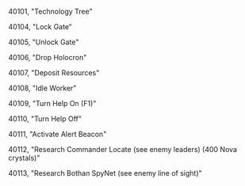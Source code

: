 ﻿40101, "Technology Tree"

40104, "Lock Gate"

40105, "Unlock Gate"

40106, "Drop Holocron"

40107, "Deposit Resources"

40108, "Idle Worker"

40109, "Turn Help On (F1)"

40110, "Turn Help Off"

40111, "Activate Alert Beacon"

40112, "Research Commander Locate (see enemy leaders) (400 Nova crystals)"

40113, "Research Bothan SpyNet (see enemy line of sight)"

